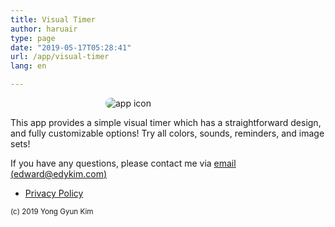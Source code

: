 ```yaml
---
title: Visual Timer
author: haruair
type: page
date: "2019-05-17T05:28:41"
url: /app/visual-timer
lang: en

---
```


<img src="/assets/en/apps/visual-timer/icon.png" alt="app icon" style="max-width: 200px; margin: 0 auto; border-radius: 10px; display: block;">

This app provides a simple visual timer which has a straightforward design, and fully customizable options! Try all colors, sounds, reminders, and image sets!

If you have any questions, please contact me via [email (edward@edykim.com)](mailto:edward@edykim.com)

- [Privacy Policy](/app/visual-timer/privacy-policy)

<small>(c) 2019 Yong Gyun Kim</small>
